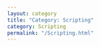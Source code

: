 ```yaml
---
layout: category
title: "Category: Scripting"
category: Scripting
permalink: "/Scripting.html"
---
```

